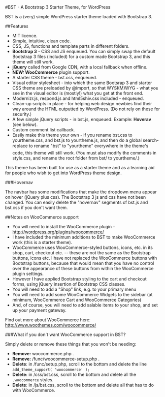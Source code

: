 #BST - A Bootstrap 3 Starter Theme, for WordPress

BST is a (very) simple WordPress starter theme loaded with Bootstrap 3.

##Features

* MIT licence.
* Simple, intuitive, clean code.
* CSS, JS, functions and template parts in different folders.
* **Bootstrap 3** - CSS and JS enqueued. You can simply swap the default Bootstrap 3 files (included) for a custom made Bootstrap 3, and this theme will still work.
* **jQuery** called from Google CDN, with a local fallback when offline.
* **NEW: WooCommerce** plugin support.
* A starter CSS theme - bst.css, enqueued.
* Visual editor stylesheet - into which the same Bootsrap 3 and starter CSS theme are preloaded by @import, so that WYSI(M)WYG - what you see in the visual editor is (mostly!) what you get at the front end.
* Modernizr.js, respond.js and html5shiv.css included - enqueued.
* Clean-up scripts in place - for helping web design newbies find their way around the HTML outputted by WordPress. (Do not rely on these for security.)
* A few simple jQuery scripts - in bst.js, enqueued. Example: **Hoverav** (see below).
* Custom comment list callback.
* Easily make this theme your own - if you rename bst.css to yourtheme.css, and bst.js to yourtheme.js, and then do a global search-replace to rename "bst" to "yourtheme" everywhere in the theme's code, this theme will still work. (You must also modify the comments in style.css, and rename the root folder from bst/ to yourtheme/.)

This theme has been built for use as a starter theme and as a learning aid for people who wish to get into WordPress theme design.

###Hovernav

The navbar has some modifications that make the dropdown menu appear on hover (jQuery plus css). The Bootstrap 3 js and css have not been changed. You can easily delete the "hovernav" segments of bst.js and bst.css if you don't want them. 

##Notes on WooCommerce support

* You will need to install the WooCommerce plugin - http://wordpress.org/plugins/woocommerce/
* I have included the minimum additions to BST to make WooCommerce work (this is a starter theme).
* WooCommerce uses WooCommerce-styled buttons, icons, etc. in its shop, cart, checkout etc. -- these are not the same as the Bootstrap buttons, icons etc. I have not replaced the WooCommerce buttons with Bootstrap buttons, because that would mean that you have no control over the appearance of these buttons from within the WooCommerce plugin settings.
* However I have applied Bootstrap styling to the cart and checkout forms, using jQuery insertion of Bootstrap CSS classes.
* You will need to add a "Shop" link, e.g. to your primary menu
* You will need to add some WooCommerce Widgets to the sidebar (at minimum, WooCommerce Cart and WooCommerce Categories)
* And, of course, you will need to add salable items to your shop, and set up your payment gateway.

Find out more about WooCommerce here: http://www.woothemes.com/woocommerce/

###What if you don't want WooCommerce support in BST?

Simply delete or remove these things that you won't be needing:

* **Remove:** woocommerce.php .
* **Remove:** /func/woocommerce-setup.php .
* **Delete:** in /func/setup.php, scroll to the bottom and delete the line
`add_theme_support( 'woocommerce' );`
* **Delete:** in /css/bst.css, scroll to the bottom and delete all the `.woocommerce` styles.
* **Delete:** in /js/bst.css, scroll to the bottom and delete all that has to do with WooCommerce.
